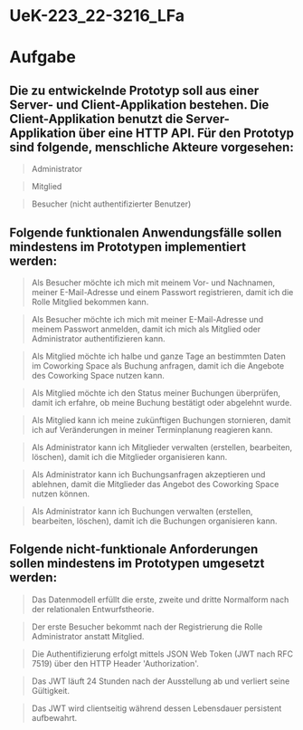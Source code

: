 # UeK-223_22-3216_LFa

# Aufgabe

## Die zu entwickelnde Prototyp soll aus einer Server- und Client-Applikation bestehen. Die Client-Applikation benutzt die Server-Applikation über eine HTTP API. Für den Prototyp sind folgende, menschliche Akteure vorgesehen:

> Administrator

> Mitglied

> Besucher (nicht authentifizierter Benutzer)

## Folgende funktionalen Anwendungsfälle sollen mindestens im Prototypen implementiert werden:

> Als Besucher möchte ich mich mit meinem Vor- und Nachnamen, meiner E-Mail-Adresse und einem Passwort
registrieren, damit ich die Rolle Mitglied bekommen kann.

> Als Besucher möchte ich mich mit meiner E-Mail-Adresse und meinem Passwort anmelden, damit ich mich als
Mitglied oder Administrator authentifizieren kann.

> Als Mitglied möchte ich halbe und ganze Tage an bestimmten Daten im Coworking Space als Buchung anfragen,
damit ich die Angebote des Coworking Space nutzen kann.

> Als Mitglied möchte ich den Status meiner Buchungen überprüfen, damit ich erfahre, ob meine Buchung
bestätigt oder abgelehnt wurde.

> Als Mitglied kann ich meine zukünftigen Buchungen stornieren, damit ich auf Veränderungen in meiner
Terminplanung reagieren kann.

> Als Administrator kann ich Mitglieder verwalten (erstellen, bearbeiten, löschen), damit ich die Mitglieder
organisieren kann.

> Als Administrator kann ich Buchungsanfragen akzeptieren und ablehnen, damit die Mitglieder das Angebot des
Coworking Space nutzen können.

> Als Administrator kann ich Buchungen verwalten (erstellen, bearbeiten, löschen), damit ich die Buchungen
organisieren kann.

## Folgende nicht-funktionale Anforderungen sollen mindestens im Prototypen umgesetzt werden:

> Das Datenmodell erfüllt die erste, zweite und dritte Normalform nach der relationalen Entwurfstheorie.

> Der erste Besucher bekommt nach der Registrierung die Rolle Administrator anstatt Mitglied.

> Die Authentifizierung erfolgt mittels JSON Web Token (JWT nach RFC 7519) über den HTTP Header
'Authorization'.

> Das JWT läuft 24 Stunden nach der Ausstellung ab und verliert seine Gültigkeit.

> Das JWT wird clientseitig während dessen Lebensdauer persistent aufbewahrt.
